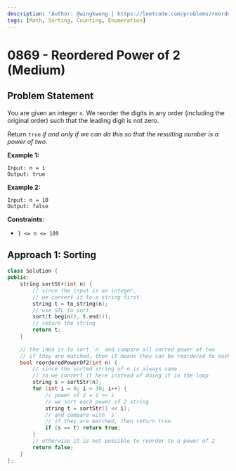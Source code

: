 ```yaml
---
description: 'Author: @wingkwong | https://leetcode.com/problems/reordered-power-of-2/'
tags: [Math, Sorting, Counting, Enumeration]
---
```


# 0869 - Reordered Power of 2 (Medium) 

## Problem Statement

You are given an integer `n`. We reorder the digits in any order (including the original order) such that the leading digit is not zero.

Return `true` *if and only if we can do this so that the resulting number is a power of two*.

**Example 1:**

```
Input: n = 1
Output: true
```

**Example 2:**

```
Input: n = 10
Output: false
```

**Constraints:**

- `1 <= n <= 109`

## Approach 1: Sorting

<SolutionAuthor name="@wingkwong"/>

```cpp
class Solution {
public:
    string sortStr(int n) {
        // since the input is an integer,
        // we convert it to a string first
        string t = to_string(n);
        // use STL to sort
        sort(t.begin(), t.end());
        // return the string
        return t;
    }
    
    // the idea is to sort `n` and compare all sorted power of two
    // if they are matched, then it means they can be reordered to each other
    bool reorderedPowerOf2(int n) {
        // since the sorted string of n is always same
        // so we convert it here instead of doing it in the loop
        string s = sortStr(n);
        for (int i = 0; i < 30; i++) {
            // power of 2 = 1 << i
            // we sort each power of 2 string
            string t = sortStr(1 << i);
            // and compare with `s`
            // if they are matched, then return true
            if (s == t) return true;
        }
        // otherwise it is not possible to reorder to a power of 2
        return false;
    }
};
```
